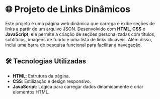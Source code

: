 # 🌐 Projeto de Links Dinâmicos

Este projeto é uma página web dinâmica que carrega e exibe seções de links a partir de um arquivo JSON. Desenvolvido com **HTML**, **CSS** e **JavaScript**, ele permite a criação de seções personalizadas com títulos, subtítulos, imagens de fundo e uma lista de links clicáveis. Além disso, inclui uma barra de pesquisa funcional para facilitar a navegação.

## 🛠️ Tecnologias Utilizadas

- **HTML**: Estrutura da página.
- **CSS**: Estilização e design responsivo.
- **JavaScript**: Lógica para carregar dados dinamicamente e criar elementos HTML.
